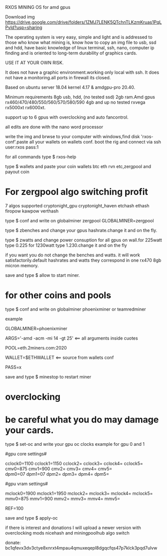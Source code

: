 RXOS MINING OS for amd gpus

Download img https://drive.google.com/drive/folders/1ZMJ7LENK5QTchnTLKzmKruas1PqLPvld?usp=sharing

The operating system is very easy, simple and light and is addressed to those who know what mining is, know how to copy an img file to usb, ssd and hdd, have basic knowledge of linux terminal, ssh, nano, computer ip finding and is oriented to long-term durability of graphics cards.

USE IT AT YOUR OWN RISK.

It does not have a graphic environment.working only local with ssh.
It does not have a monitoring.all ports in firewall its closed.

Based on ubuntu server 18.04 kernel 4.17 & amdgpu-pro 20.40.

Minimum requirements 8gb usb, hdd, (no tested ssd) 2gb ram.Amd gpus rx460/470/480/550/560/570/580/590 4gb and up no tested rxvega rx5000xt rx6000xt.

support up to 6 gpus with overclocking and auto fancontrol.

all edits are done with the nano word processor

write the img and brwse to your computer with windows,find disk 'rxos-conf'.paste all your wallets on wallets conf.
boot the rig and connect via ssh
user:rxos
pass:1

for all commands type $ rxos-help

type $ wallets and paste your coin wallets btc eth rvn etc,zergpool and payout coin

# For zergpool algo switching profit

7 algos supported cryptonight_gpu cryptonight_haven etchash ethash firopow kawpow verthash

type $ conf and write on globalminer zergpool GLOBALMINER=zergpool

type $ zbenches and change your gpus hashrate.change it and on the fly.

type $ zwatts and change power consuption for all gpus on wall.for 225watt type 0.225 for 1230watt type 1.230.change it and on the fly

if you want you do not change the benches and watts. it will work satisfactorily.default hashrates and watts they correspond in one rx470 8gb micron memory.

save and type $ allow to start miner.

# for other coins and pools

type $ conf and write on globalminer phoenixminer or teamredminer

example

GLOBALMINER=phoenixminer

ARGS='-amd -acm -mi 14 -gt 25' <== all arguments inside cuotes

POOL=eth.2miners.com:2020

WALLET=$ETHWALLET <== source from  wallets conf

PASS=x

save and type $ minestop to restart miner

# overclocking

# be careful what you do may damage your cards.

type $ set-oc and write your gpu oc clocks 
example for gpu 0 and 1

#gpu core settings#        

cclock0=1100    cclock1=1150    cclock2=    cclock3=    cclock4=    cclock5=
cmv0=875        cmv1=900        cmv2=        cmv3=        cmv4=        cmv5=                     
dpm0=07         dpm1=07         dpm2=         dpm3=         dpm4=         dpm5=                
                    
#gpu vram settings#

mclock0=1900    mclock1=1950    mclock2=    mclock3=    mclock4=    mclock5=
mmv0=875        mmv1=900        mmv2=        mmv3=        mmv4=        mmv5=

REF=100

save and type $ apply-oc

if there is interest and donations I will upload a newer version with overclocking mods nicehash and miningpoolhub algo switch

donate: bc1qfevx3dv3ctye8xnrxt4mpau4qmuxeqepl8dgqcfqs47p7klck3pqd7ulvw
